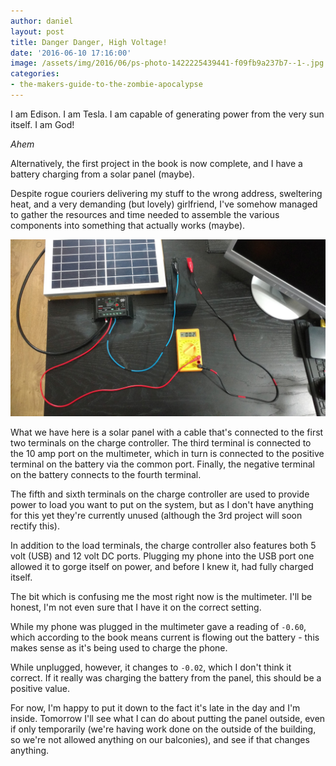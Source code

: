 ```yaml
---
author: daniel
layout: post
title: Danger Danger, High Voltage!
date: '2016-06-10 17:16:00'
image: /assets/img/2016/06/ps-photo-1422225439441-f09fb9a237b7--1-.jpg
categories:
- the-makers-guide-to-the-zombie-apocalypse
---
```


<p class="intro"><span class="dropcap">I</span> am Edison. I am Tesla. I am capable of generating power from the very sun itself. I am God!</p>

_*Ahem*_

Alternatively, the first project in the book is now complete, and I have a battery charging from a solar panel (maybe).

Despite rogue couriers delivering my stuff to the wrong address, sweltering heat, and a very demanding (but lovely) girlfriend, I've somehow managed to gather the resources and time needed to assemble the various components into something that actually works (maybe).

![](/assets/img/2016/06/ps-IMG_20160610_191513957--1-.jpg)

What we have here is a solar panel with a cable that's connected to the first two terminals on the charge controller. The third terminal is connected to the 10 amp port on the multimeter, which in turn is connected to the positive terminal on the battery via the common port. Finally, the negative terminal on the battery connects to the fourth terminal.

The fifth and sixth terminals on the charge controller are used to provide power to load you want to put on the system, but as I don't have anything for this yet they're currently unused (although the 3rd project will soon rectify this).

In addition to the load terminals, the charge controller also features both 5 volt (USB) and 12 volt DC ports. Plugging my phone into the USB port one allowed it to gorge itself on power, and before I knew it, had fully charged itself.

The bit which is confusing me the most right now is the multimeter. I'll be honest, I'm not even sure that I have it on the correct setting.

While my phone was plugged in the multimeter gave a reading of `-0.60`, which according to the book means current is flowing out the battery - this makes sense as it's being used to charge the phone.

While unplugged, however, it changes to `-0.02`, which I don't think it correct. If it really was charging the battery from the panel, this should be a positive value.

For now, I'm happy to put it down to the fact it's late in the day and I'm inside. Tomorrow I'll see what I can do about putting the panel outside, even if only temporarily (we're having work done on the outside of the building, so we're not allowed anything on our balconies), and see if that changes anything.
